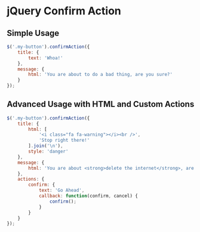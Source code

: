 # jQuery Confirm Action

## Simple Usage

```javascript
$('.my-button').confirmAction({
    title: {
        text: 'Whoa!'
    },
    message: {
        html: 'You are about to do a bad thing, are you sure?'
    }
});
```

## Advanced Usage with HTML and Custom Actions

```javascript
$('.my-button').confirmAction({
    title: {
        html: [
            '<i class="fa fa-warning"></i><br />',
            'Stop right there!'
        ].join('\n'),
        style: 'danger'
    },
    message: {
        html: 'You are about <strong>delete the internet</strong>, are you sure?'
    },
    actions: {
        confirm: {
            text: 'Go Ahead',
            callback: function(confirm, cancel) {
                confirm();
            }
        }
    }
});
```
